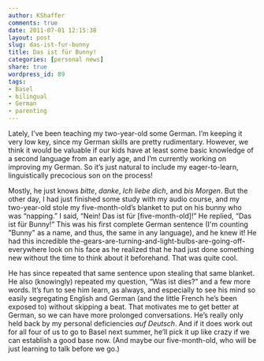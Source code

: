 ```yaml
---
author: KShaffer
comments: true
date: 2011-07-01 12:15:38
layout: post
slug: das-ist-fur-bunny
title: Das ist für Bunny!
categories: [personal news]
share: true
wordpress_id: 89
tags:
- Basel
- bilingual
- German
- parenting
---
```


Lately, I’ve been teaching my two-year-old some German. I’m keeping it very low key, since my German skills are pretty rudimentary. However, we think it would be valuable if our kids have at least some basic knowledge of a second language from an early age, and I’m currently working on improving my German. So it’s just natural to include my eager-to-learn, linguistically precocious son on the process!

Mostly, he just knows _bitte_, _danke_, _Ich liebe dich_, and _bis Morgen_. But the other day, I had just finished some study with my audio course, and my two-year-old stole my five-month-old’s blanket to put on his bunny who was “napping.” I said, “Nein! Das ist für [five-month-old]!” He replied, “Das ist für Bunny!” This was his first complete German sentence (I'm counting "Bunny" as a name, and thus, the same in any language), and he knew it! He had this incredible the-gears-are-turning-and-light-bulbs-are-going-off-everywhere look on his face as he realized that he had just done something new without the time to think about it beforehand. That was quite cool.

He has since repeated that same sentence upon stealing that same blanket. He also (knowingly) repeated my question, “Was ist dies?” and a few more words. It’s fun to see him learn, as always, and especially to see his mind so easily segregating English and German (and the little French he’s been exposed to) without skipping a beat. That motivates me to get better at German, so we can have more prolonged conversations. He’s really only held back by my personal deficiencies _auf Deutsch_. And if it does work out for all four of us to go to Basel next summer, he’ll pick it up like crazy if we can establish a good base now. (And maybe our five-month-old, who will be just learning to talk before we go.)
